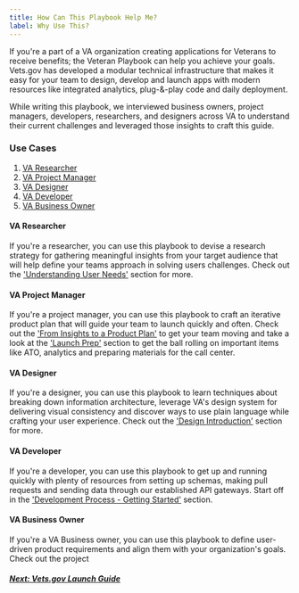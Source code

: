 ```yaml
---
title: How Can This Playbook Help Me?
label: Why Use This?
---
```

If you're a part of a VA organization creating applications for Veterans to receive benefits; the Veteran Playbook can help you achieve your goals. Vets.gov has developed a modular technical infrastructure that makes it easy for your team to design, develop and launch apps with modern resources like integrated analytics, plug-&-play code and daily deployment.

While writing this playbook, we interviewed business owners, project managers, developers, researchers, and designers across VA to understand their current challenges and leveraged those insights to craft this guide.

### Use Cases
1. [VA Researcher](#va-researcher)
2. [VA Project Manager](#va-project-manager)
3. [VA Designer](#va-designer)
4. [VA Developer](#va-developer)
5. [VA Business Owner](#va-business-owner)

#### VA Researcher
If you're a researcher, you can use this playbook to devise a research strategy for gathering meaningful insights from your target audience that will help define your teams approach in solving users challenges. Check out the ['Understanding User Needs'](../defining-the-project/understanding-user-needs) section for more.

#### VA Project Manager
If you're a project manager, you can use this playbook to craft an iterative product plan that will guide your team to launch quickly and often. Check out the ['From Insights to a Product Plan'](../defining-the-project/from-insights-to-a-product-plan) to get your team moving and take a look at the ['Launch Prep'](../launch-prep/steps-to-launch) section to get the ball rolling on important items like ATO, analytics and preparing materials for the call center.

#### VA Designer
If you're a designer, you can use this playbook to learn techniques about breaking down information architecture, leverage VA's design system for delivering visual consistency and discover ways to use plain language while crafting your user experience. Check out the ['Design Introduction'](../design-process/design-introduction) section for more.

#### VA Developer
If you're a developer, you can use this playbook to get up and running quickly with plenty of resources from setting up schemas, making pull requests and sending data through our established API gateways. Start off in the ['Development Process - Getting Started'](../development-process/getting-started) section.

#### VA Business Owner
If you're a VA Business owner, you can use this playbook to define user-driven product requirements and align them with your organization's goals. Check out the project

<!-- Next Button -->
<a href='./launch-guide'><div class="next-button"><h5 class="next-text">Next: Vets.gov Launch Guide</h5></div></a>
